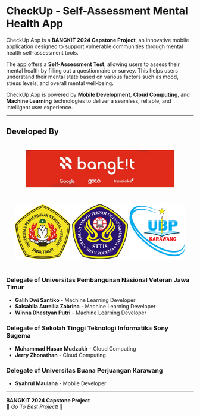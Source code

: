 <h1>CheckUp - Self-Assessment Mental Health App</h1>

<p>CheckUp App is a <strong>BANGKIT 2024 Capstone Project</strong>, an innovative mobile application designed to support vulnerable communities through mental health self-assessment tools.</p>

<p>The app offers a <strong>Self-Assessment Test</strong>, allowing users to assess their mental health by filling out a questionnaire or survey. This helps users understand their mental state based on various factors such as mood, stress levels, and overall mental well-being.</p>

<p>CheckUp App is powered by <strong>Mobile Development</strong>, <strong>Cloud Computing</strong>, and <strong>Machine Learning</strong> technologies to deliver a seamless, reliable, and intelligent user experience.</p>

<hr>

<h2>Developed By</h2>

<!-- Wrapper for the Developed By Section -->
<div style="text-align: center; padding: 20px;">
  <img src="https://raw.githubusercontent.com/yukinime/logo/main/images/bangkit.png" alt="Bangkit Logo" width="400">
</div>

<div style="text-align: center; padding: 20px;">
  <img src="https://raw.githubusercontent.com/yukinime/logo/main/images/UPN.png" alt="Universitas Brawijaya Logo" width="150">
  <img src="https://raw.githubusercontent.com/yukinime/logo/main/images/STTIS.png" alt="Politeknik Negeri Indramayu Logo" width="150">
  <img src="https://raw.githubusercontent.com/yukinime/logo/main/images/UBP.png" alt="Universitas UBP Logo" width="150">
</div>

<h3>Delegate of Universitas Pembangunan Nasional Veteran Jawa Timur</h3>
<ul>
  <li><strong>Galih Dwi Santiko</strong> - Machine Learning Developer</li>
  <li><strong>Salsabila Aurellia Zabrina</strong> - Machine Learning Developer</li>
  <li><strong>Winna Dhestyan Putri</strong> - Machine Learning Developer</li>
</ul>

<h3>Delegate of Sekolah Tinggi Teknologi Informatika Sony Sugema</h3>
<ul>
  <li><strong>Muhammad Hasan Mudzakir</strong> - Cloud Computing</li>
  <li><strong>Jerry Zhonathan</strong> - Cloud Computing</li>
</ul>

<h3>Delegate of Universitas Buana Perjuangan Karawang</h3>
<ul>
  <li><strong>Syahrul Maulana</strong> - Mobile Developer</li>
</ul>

<hr>

<p><strong>BANGKIT 2024 Capstone Project</strong><br>
🎯 <em>Go To Best Project!</em> 🎯</p>
